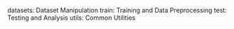 datasets: Dataset Manipulation train: Training and Data Preprocessing test: Testing and Analysis utils: Common Utilities